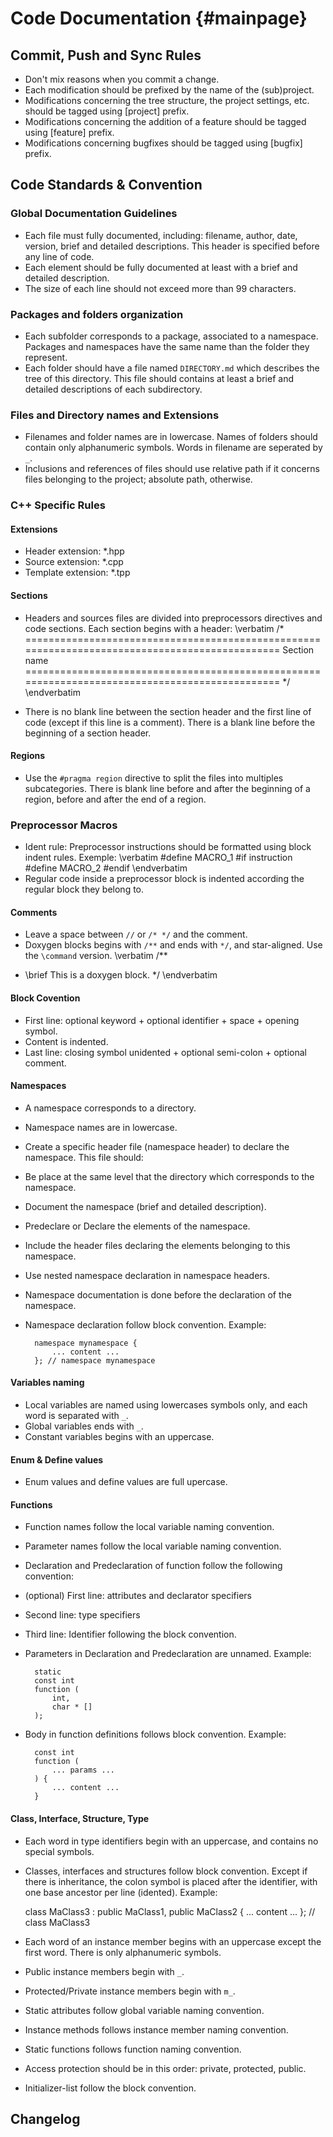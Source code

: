 Code Documentation                     {#mainpage}
=============================================

Commit, Push and Sync Rules
---------------------------
- Don't mix reasons when you commit a change.
- Each modification should be prefixed by the name of the (sub)project.
- Modifications concerning the tree structure, the project settings, etc. should be tagged using
[project] prefix.
- Modifications concerning the addition of a feature should be tagged using [feature] prefix.
- Modifications concerning bugfixes should be tagged using [bugfix] prefix.

Code Standards & Convention
---------------------------------------------
### Global Documentation Guidelines
- Each file must fully documented, including: filename, author, date, version, brief and detailed
descriptions. This header is specified before any line of code.
- Each element should be fully documented at least with a brief and detailed description.
- The size of each line should not exceed more than 99 characters.

### Packages and folders organization
- Each subfolder corresponds to a package, associated to a namespace. Packages and namespaces have 
the same name than the folder they represent.
- Each folder should have a file named `DIRECTORY.md` which describes the tree of this directory.
This file should contains at least a brief and detailed descriptions of each subdirectory.

### Files and Directory names and Extensions
- Filenames and folder names are in lowercase. Names of folders should contain only alphanumeric 
symbols. Words in filename are seperated by `_`.
- Inclusions and references of files should use relative path if it concerns files belonging to the 
project; absolute path, otherwise.

### C++ Specific Rules

#### Extensions
- Header extension: *.hpp
- Source extension: *.cpp
- Template extension: *.tpp

#### Sections
- Headers and sources files are divided into preprocessors directives and code sections.
Each section begins with a header:
    \verbatim
/*
===============================================================================================
    Section name
===============================================================================================
*/
    \endverbatim

- There is no blank line between the section header and the first line of code (except if
this line is a comment). There is a blank line before the beginning of a section header.

#### Regions
- Use the `#pragma region` directive to split the files into multiples subcategories. There
is blank line before and after the beginning of a region, before and after the end of a region.

### Preprocessor Macros
- Ident rule: Preprocessor instructions should be formatted using block indent rules. Exemple:
    \verbatim
#define MACRO_1
#if instruction
    #define MACRO_2
#endif
    \endverbatim
- Regular code inside a preprocessor block is indented according the regular block they belong to.

#### Comments
- Leave a space between `//` or `/* */` and the comment.
- Doxygen blocks begins with `/**` and ends with `*/`, and star-aligned. Use the
`\command` version.
    \verbatim
/**
 * \brief This is a doxygen block.
 */
    \endverbatim

#### Block Covention
- First line: optional keyword + optional identifier + space + opening symbol.
- Content is indented.
- Last line: closing symbol unidented + optional semi-colon + optional comment.

#### Namespaces
- A namespace corresponds to a directory.
- Namespace names are in lowercase.
- Create a specific header file (namespace header) to declare the namespace. This file should:
 - Be place at the same level that the directory which corresponds to the namespace.
 - Document the namespace (brief and detailed description).
 - Predeclare or Declare the elements of the namespace.
 - Include the header files declaring the elements belonging to this namespace.
- Use nested namespace declaration in namespace headers.
- Namespace documentation is done before the declaration of the namespace.
- Namespace declaration follow block convention. Example:

        namespace mynamespace {
            ... content ...
        }; // namespace mynamespace

#### Variables naming
- Local variables are named using lowercases symbols only, and each word is separated with `_`.
- Global variables ends with `_`.
- Constant variables begins with an uppercase.

#### Enum & Define values
- Enum values and define values are full upercase.

#### Functions
- Function names follow the local variable naming convention.
- Parameter names follow the local variable naming convention.
- Declaration and Predeclaration of function follow the following convention:
 - (optional) First line: attributes and declarator specifiers
 - Second line: type specifiers
 - Third line: Identifier following the block convention.
- Parameters in Declaration and Predeclaration are unnamed. Example:

        static
        const int
        function (
            int,
            char * []
	    );

- Body in function definitions follows block convention. Example:

        const int
        function (
            ... params ...
	    ) {
            ... content ...
		}

#### Class, Interface, Structure, Type
- Each word in type identifiers begin with an uppercase, and contains no special symbols.
- Classes, interfaces and structures follow block convention. Except if there is inheritance, 
the colon symbol is placed after the identifier, with one base ancestor per line (idented). 
Example:

    class MaClass3 : 
        public MaClass1,
        public MaClass2 {
        ... content ...
    }; // class MaClass3

- Each word of an instance member begins with an uppercase except the first word. There is only
alphanumeric symbols.
- Public instance members begin with `_`.
- Protected/Private instance members begin with `m_`.
- Static attributes follow global variable naming convention.
- Instance methods follows instance member naming convention.
- Static functions follows function naming convention.
- Access protection should be in this order: private, protected, public.
- Initializer-list follow the block convention.

Changelog
---------